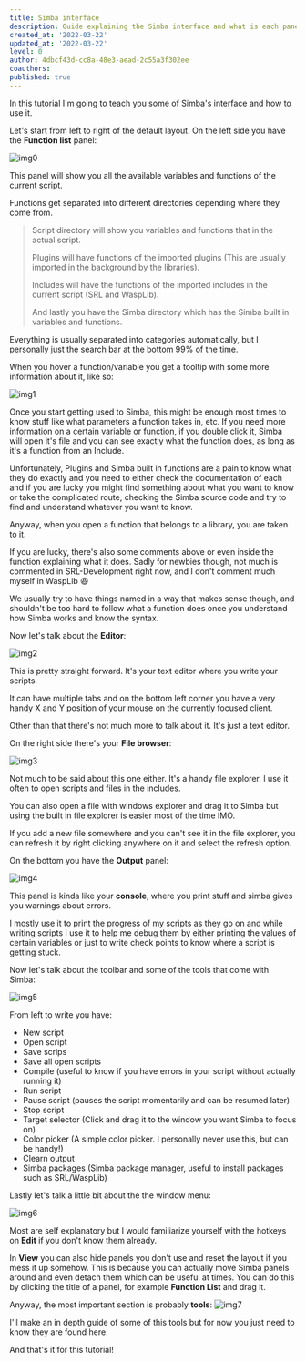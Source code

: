 ```yaml
---
title: Simba interface
description: Guide explaining the Simba interface and what is each panel
created_at: '2022-03-22'
updated_at: '2022-03-22'
level: 0
author: 4dbcf43d-cc8a-48e3-aead-2c55a3f302ee
coauthors: 
published: true
---
```


In this tutorial I'm going to teach you some of Simba's interface and how to use it.

Let's start from left to right of the default layout.
On the left side you have the **Function list** panel:

![img0](https://enqlpchobniylwpsjcqc.supabase.co/storage/v1/object/public/imgs/posts/6/img0.png)

This panel will show you all the available variables and functions of the current script.

Functions get separated into different directories depending where they come from.

> Script directory will show you variables and functions that in the actual script.
>
> Plugins will have functions of the imported plugins (This are usually imported in the background by the libraries).
>
> Includes will have the functions of the imported includes in the current script (SRL and WaspLib).
>
> And lastly you have the Simba directory which has the Simba built in variables and functions.

Everything is usually separated into categories automatically, but I personally just the search bar at the bottom 99% of the time.

When you hover a function/variable you get a tooltip with some more information about it, like so:

![img1](https://enqlpchobniylwpsjcqc.supabase.co/storage/v1/object/public/imgs/posts/6/img1.png)

Once you start getting used to Simba, this might be enough most times to know stuff like what parameters a function takes in, etc.
If you need more information on a certain variable or function, if you double click it, Simba will open it's file and you can see exactly what the function does, as long as it's a function from an Include.

Unfortunately, Plugins and Simba built in functions are a pain to know what they do exactly and you need to either check the documentation of each and if you are lucky you might find something about what you want to know or take the complicated route, checking the Simba source code and try to find and understand whatever you want to know.

Anyway, when you open a function that belongs to a library, you are taken to it.

If you are lucky, there's also some comments above or even inside the function explaining what it does.
Sadly for newbies though, not much is commented in SRL-Development right now, and I don't comment much myself in WaspLib 😆

We usually try to have things named in a way that makes sense though, and shouldn't be too hard to follow what a function does once you understand how Simba works and know the syntax.

Now let's talk about the **Editor**:

![img2](https://enqlpchobniylwpsjcqc.supabase.co/storage/v1/object/public/imgs/posts/6/img2.png)

This is pretty straight forward.
It's your text editor where you write your scripts.

It can have multiple tabs and on the bottom left corner you have a very handy X and Y position of your mouse on the currently focused client.

Other than that there's not much more to talk about it. It's just a text editor.

On the right side there's your **File browser**:

![img3](https://enqlpchobniylwpsjcqc.supabase.co/storage/v1/object/public/imgs/posts/6/img3.png)

Not much to be said about this one either. It's a handy file explorer.
I use it often to open scripts and files in the includes.

You can also open a file with windows explorer and drag it to Simba but using the built in file explorer is easier most of the time IMO.

If you add a new file somewhere and you can't see it in the file explorer, you can refresh it by right clicking anywhere on it and select the refresh option.

On the bottom you have the **Output** panel:

![img4](https://enqlpchobniylwpsjcqc.supabase.co/storage/v1/object/public/imgs/posts/6/img4.png)

This panel is kinda like your **console**, where you print stuff and simba gives you warnings about errors.

I mostly use it to print the progress of my scripts as they go on and while writing scripts I use it to help me debug them by either printing the values of certain variables or just to write check points to know where a script is getting stuck.

Now let's talk about the toolbar and some of the tools that come with Simba:

![img5](https://enqlpchobniylwpsjcqc.supabase.co/storage/v1/object/public/imgs/posts/6/img5.png)

From left to write you have:

- New script
- Open script
- Save scrips
- Save all open scripts
- Compile (useful to know if you have errors in your script without actually running it)
- Run script
- Pause script (pauses the script momentarily and can be resumed later)
- Stop script
- Target selector (Click and drag it to the window you want Simba to focus on)
- Color picker (A simple color picker. I personally never use this, but can be handy!)
- Clearn output
- Simba packages (Simba package manager, useful to install packages such as SRL/WaspLib)

Lastly let's talk a little bit about the the window menu:

![img6](https://enqlpchobniylwpsjcqc.supabase.co/storage/v1/object/public/imgs/posts/6/img6.png)

Most are self explanatory but I would familiarize yourself with the hotkeys on **Edit** if you don't know them already.

In **View** you can also hide panels you don't use and reset the layout if you mess it up somehow.
This is because you can actually move Simba panels around and even detach them which can be useful at times. You can do this by clicking the title of a panel, for example **Function List** and drag it.

Anyway, the most important section is probably **tools**:
![img7](https://enqlpchobniylwpsjcqc.supabase.co/storage/v1/object/public/imgs/posts/6/img7.png)

I'll make an in depth guide of some of this tools but for now you just need to know they are found here.

And that's it for this tutorial!